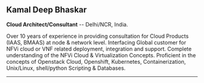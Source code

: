 ## Kamal Deep Bhaskar

**Cloud Architect/Consultant**
-- Delhi/NCR, India.




Over 10 years of experience in providing consultation for Cloud Products (IAAS, BMAAS) at node & network level. Interfacing Global customer for NFVi cloud or VNF related deployment, integration and support.
Complete understanding of the NFVi Cloud & Virtualization Concepts.
Proficient in the concepts of Openstack Cloud, Openshift, Kubernetes, Containerization, Unix/Linux, shell/python Scripting & Databases.

---



<!---
- 👋 Hi, I’m @kamalbhaskar
- 👀 I’m interested in cloud, virtualization and contanerization
- 🌱 I’m currently learning k8s and openshift
- 💞️ I’m looking to collaborate on openshift and k8s
- 📫 How to reach me ...
--->
<!---
kamalbhaskar/kamalbhaskar is a ✨ special ✨ repository because its `README.md` (this file) appears on your GitHub profile.
You can click the Preview link to take a look at your changes.
--->
